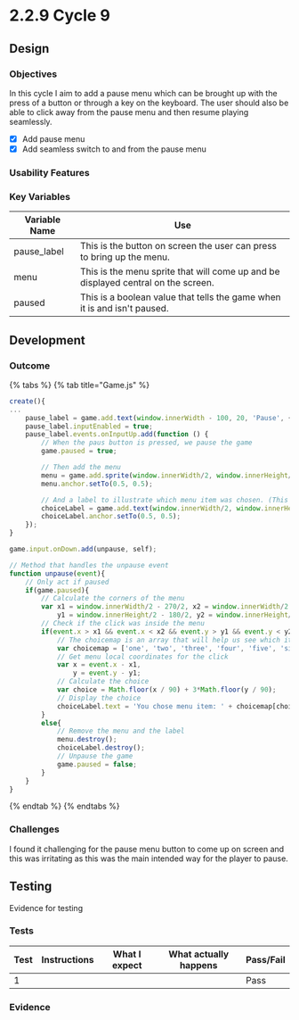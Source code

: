 # 2.2.9 Cycle 9

## Design

### Objectives

In this cycle I aim to add a pause menu which can be brought up with the press of a button or through a key on the keyboard. The user should also be able to click away from the pause menu and then resume playing seamlessly.&#x20;

* [x] Add pause menu
* [x] Add seamless switch to and from the pause menu

### Usability Features

### Key Variables

| Variable Name | Use                                                                               |
| ------------- | --------------------------------------------------------------------------------- |
| pause\_label  | This is the button on screen the user can press to bring up the menu.             |
| menu          | This is the menu sprite that will come up and be displayed central on the screen. |
| paused        | This is a boolean value that tells the game when it is and isn't paused.          |

## Development

### Outcome

{% tabs %}
{% tab title="Game.js" %}
```javascript
create(){
...
    pause_label = game.add.text(window.innerWidth - 100, 20, 'Pause', { font: '24px Arial', fill: '#fff' });
    pause_label.inputEnabled = true;
    pause_label.events.onInputUp.add(function () {
        // When the paus button is pressed, we pause the game
        game.paused = true;

        // Then add the menu
        menu = game.add.sprite(window.innerWidth/2, window.innerHeight/2, 'menu');
        menu.anchor.setTo(0.5, 0.5);

        // And a label to illustrate which menu item was chosen. (This is not necessary)
        choiceLabel = game.add.text(window.innerWidth/2, window.innerHeight-150, 'Click outside menu to continue', { font: '30px Arial', fill: '#fff' });
        choiceLabel.anchor.setTo(0.5, 0.5);
    });
}

game.input.onDown.add(unpause, self);

// Method that handles the unpause event
function unpause(event){
    // Only act if paused
    if(game.paused){
        // Calculate the corners of the menu
        var x1 = window.innerWidth/2 - 270/2, x2 = window.innerWidth/2 + 270/2,
            y1 = window.innerHeight/2 - 180/2, y2 = window.innerHeight/2 + 180/2;
        // Check if the click was inside the menu
        if(event.x > x1 && event.x < x2 && event.y > y1 && event.y < y2 ){
            // The choicemap is an array that will help us see which item was clicked
            var choicemap = ['one', 'two', 'three', 'four', 'five', 'six'];
            // Get menu local coordinates for the click
            var x = event.x - x1,
                y = event.y - y1;
            // Calculate the choice 
            var choice = Math.floor(x / 90) + 3*Math.floor(y / 90);
            // Display the choice
            choiceLabel.text = 'You chose menu item: ' + choicemap[choice];
        }
        else{
            // Remove the menu and the label
            menu.destroy();
            choiceLabel.destroy();
            // Unpause the game
            game.paused = false;
        }
    }
}
```
{% endtab %}
{% endtabs %}

### Challenges

I found it challenging for the pause menu button to come up on screen and this was irritating as this was the main intended way for the player to pause.&#x20;

## Testing

Evidence for testing

### Tests

| Test | Instructions | What I expect | What actually happens | Pass/Fail |
| ---- | ------------ | ------------- | --------------------- | --------- |
| 1    |              |               |                       | Pass      |

### Evidence

